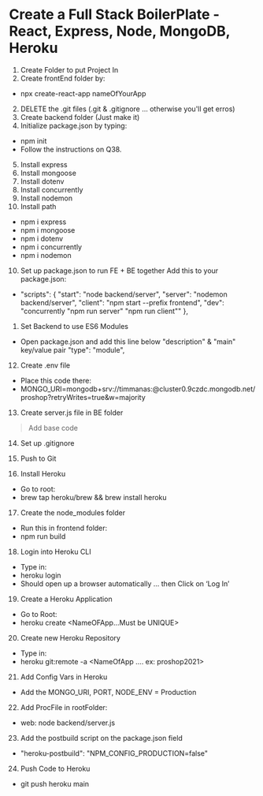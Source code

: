 # Create a Full Stack BoilerPlate - React, Express, Node, MongoDB, Heroku  


1. Create Folder to put Project In
2. Create frontEnd folder by:
- npx create-react-app nameOfYourApp 
2. DELETE the .git files (.git & .gitignore ... otherwise you'll get erros)
3. Create backend folder (Just make it)
4. Initialize package.json by typing:
- npm init
- Follow the instructions on Q38.

5. Install express
6. Install mongoose
7. Install dotenv 
8. Install concurrently
9. Install nodemon
10. Install path
- npm i express
- npm i mongoose
- npm i dotenv
- npm i concurrently
- npm i nodemon 

10. Set up package.json to run FE + BE together
Add this to your package.json:
- "scripts": {
    "start": "node backend/server",
    "server": "nodemon backend/server",
    "client": "npm start --prefix frontend",
    "dev": "concurrently \"npm run server\" \"npm run client\""
  },

1.  Set Backend to use ES6 Modules
- Open package.json and add this line below  "description" & "main"  key/value pair
"type": "module",

12. Create .env file
- Place this code there:
- MONGO_URI=mongodb+srv://timmanas:<INSERTPASSWORDHERE>@cluster0.9czdc.mongodb.net/proshop?retryWrites=true&w=majority

13. Create server.js file in BE folder
> Add base code

14. Set up .gitignore
15. Push to Git

16. Install Heroku
- Go to root:
- brew tap heroku/brew && brew install heroku

17. Create the node_modules folder 
- Run this in frontend folder:
- npm run build


18. Login into Heroku CLI
- Type in:
- heroku login
- Should open up a browser automatically ... then Click on ‘Log In’

19.  Create a Heroku Application
- Go to Root:
- heroku create <NameOFApp...Must be UNIQUE>

20. Create new Heroku Repository
- Type in:
- heroku git:remote -a <NameOfApp …. ex: proshop2021>

21. Add Config Vars in Heroku
- Add the MONGO_URI, PORT, NODE_ENV = Production

22. Add ProcFile in rootFolder:
- web: node backend/server.js

23. Add the postbuild script on the package.json field  
- "heroku-postbuild": "NPM_CONFIG_PRODUCTION=false"

24. Push Code to Heroku
- git push heroku main

